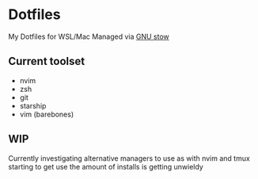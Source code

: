 # Dotfiles
My Dotfiles for WSL/Mac Managed via [GNU stow](https://www.gnu.org/software/stow/)

## Current toolset
* nvim 
* zsh
* git
* starship
* vim (barebones)


## WIP
Currently investigating alternative managers to use as with nvim and tmux starting to get use the amount of installs is getting unwieldy
